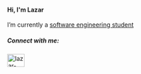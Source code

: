 <h4>Hi, I'm Lazar</h4>

I’m currently a [software engineering student](https://www.etf.bg.ac.rs/en)

<h5 align="left">Connect with me:</h5>
<p align="left">
<a href="https://www.linkedin.com/in/lazar-vukosavljevic-142900263/" target="blank"><img align="center" src="https://raw.githubusercontent.com/rahuldkjain/github-profile-readme-generator/master/src/images/icons/Social/linked-in-alt.svg" alt="lazar-vukosaljvevic-142900263" height="30" width="40" /></a>
</p>
